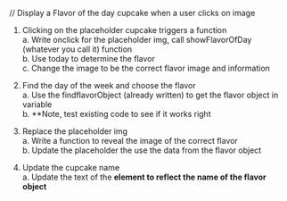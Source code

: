 // Display a Flavor of the day cupcake when a user clicks on image

1. Clicking on the placeholder cupcake triggers a function  
    a. Write onclick for the placeholder img, call showFlavorOfDay (whatever you call it) function  
    b. Use today to determine the flavor  
    c. Change the image to be the correct flavor image and information

2. Find the day of the week and choose the flavor  
    a. Use the findflavorObject (already written) to get the flavor object in variable  
    b. **Note, test existing code to see if it works right

3. Replace the placeholder img  
    a. Write a function to reveal the image of the correct flavor  
    b. Update the placeholder the use the data from the flavor object

4. Update the cupcake name  
    a. Update the text of the <strong> element to reflect the name of the flavor object
